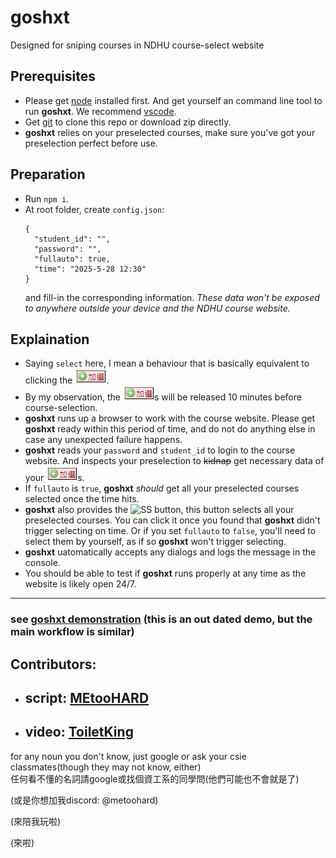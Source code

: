 # goshxt
Designed for sniping courses in NDHU course-select website
## Prerequisites
- Please get [node](https://nodejs.org/en) installed first. And get yourself an command line tool to run **goshxt**. We recommend [vscode](https://code.visualstudio.com/).
- Get [git](https://git-scm.com/downloads) to clone this repo or download zip directly.
- **goshxt** relies on your preselected courses, make sure you've got your preselection perfect before use.
## Preparation 
- Run `npm i`.
- At root folder, create `config.json`:
  ```
  {
    "student_id": "",
    "password": "",
    "fullauto": true,
    "time": "2025-5-28 12:30"
  }
  ```
  and fill-in the corresponding information.
  *These data won't be exposed to anywhere outside your device and the NDHU course website.*
## Explaination
- Saying `select` here, I mean a behaviour that is basically equivalent to clicking the ![add course button](https://github.com/594-666/goshxt/blob/main/add_btn.png?raw=true).
- By my observation, the ![add course button](https://github.com/594-666/goshxt/blob/main/add_btn.png?raw=true)s will be released 10 minutes before course-selection.
- **goshxt** runs up a browser to work with the course website. Please get **goshxt** ready within this period of time, and do not do anything else in case any unexpected failure happens.
- **goshxt** reads your `password` and `student_id` to login to the course website. And inspects your preselection to ~~kidnap~~ get necessary data of your ![add course button](https://github.com/594-666/goshxt/blob/main/add_btn.png?raw=true)s.
- If `fullauto` is `true`, **goshxt** *should* get all your preselected courses selected once the time hits.
- **goshxt** also provides the <img src="https://github.com/594-666/goshxt/blob/main/SS_btn.jpg?raw=true" alt="SS button" height="25"/>, this button selects all your preselected courses. You can click it once you found that **goshxt** didn't trigger selecting on time. Or if you set `fullauto` to `false`, you'll need to select them by yourself, as if so **goshxt** won't trigger selecting.
- **goshxt** uatomatically accepts any dialogs and logs the message in the console.
- You should be able to test if **goshxt** runs properly at any time as the website is likely open 24/7.
---  

###  see [goshxt demonstration](https://youtu.be/va9Spg4j-Mg)  (this is an out dated demo, but the main workflow is similar)
## **Contributors:**
- ## **script:** [MEtooHARD](https://github.com/MEtooHARD)
- ## **video:** [ToiletKing](https://www.youtube.com/@ToiletKing)

for any noun you don't know, just google or ask your csie classmates(though they may not know, either)  
任何看不懂的名詞請google或找個資工系的同學問(他們可能也不會就是了)


(或是你想加我discord: @metoohard)

(來陪我玩啦)

(來啦)
